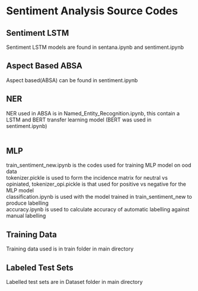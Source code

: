 # Sentiment Analysis Source Codes

## Sentiment LSTM
Sentiment LSTM models are found in sentana.ipynb and sentiment.ipynb<br /> 

## Aspect Based ABSA
Aspect based(ABSA) can be found in sentiment.ipynb<br /> 

## NER
NER used in ABSA is in Named_Entity_Recognition.ipynb, this contain a LSTM and BERT transfer learning model (BERT was used in sentiment.ipynb)<br /> 
<br /> 

## MLP
train_sentiment_new.ipynb is the codes used for training MLP model on ood data <br />
tokenizer.pickle is used to form the incidence matrix for neutral vs opiniated, tokenizer_opi.pickle is that used for positive vs negative for the MLP model<br /> 
classification.ipynb is used with the model trained in train_sentiment_new to produce labelling <br /> 
accuracy.ipynb is used to calculate accuracy of automatic labelling against manual labelling <br /> 

## Training Data
Training data used is in train folder in main directory<br /> 

## Labeled Test Sets
Labelled test sets are in Dataset folder in main directory
